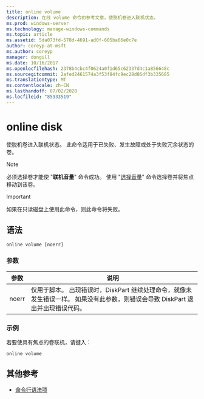```yaml
---
title: online volume
description: 在线 volume 命令的参考文章，使脱机卷进入联机状态。
ms.prod: windows-server
ms.technology: manage-windows-commands
ms.topic: article
ms.assetid: 5da073fd-578d-4691-ad0f-605ba66e0c7e
author: coreyp-at-msft
ms.author: coreyp
manager: dongill
ms.date: 10/16/2017
ms.openlocfilehash: 2378b4cbc4f0624a0f1d65c62337d4c1a856648c
ms.sourcegitcommit: 2afed2461574a3f53f84fc9ec28d86df3b335685
ms.translationtype: MT
ms.contentlocale: zh-CN
ms.lasthandoff: 07/02/2020
ms.locfileid: "85933519"
---
```

# <a name="online-disk"></a>online disk

使脱机卷进入联机状态。 此命令适用于已失败、发生故障或处于失败冗余状态的卷。

> [!NOTE]
> 必须选择卷才能使 "**联机音量**" 命令成功。 使用 "[选择音量](select-volume.md)" 命令选择卷并将焦点移动到该卷。

> [!IMPORTANT]
> 如果在只读磁盘上使用此命令，则此命令将失败。

## <a name="syntax"></a>语法

```
online volume [noerr]
```

### <a name="parameters"></a>参数

| 参数 | 说明 |
|--|--|
| noerr | 仅用于脚本。 出现错误时，DiskPart 继续处理命令，就像未发生错误一样。 如果没有此参数，则错误会导致 DiskPart 退出并出现错误代码。 |

### <a name="examples"></a>示例

若要使具有焦点的卷联机，请键入：

```
online volume
```

## <a name="additional-references"></a>其他参考

- [命令行语法项](command-line-syntax-key.md)
